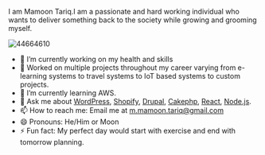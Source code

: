 I am Mamoon Tariq.I am a passionate and hard working individual who wants to deliver something back to the society while growing and grooming myself.


![44664610](https://user-images.githubusercontent.com/44664610/112405975-8f49d980-8cd0-11eb-85c1-9f828bf65b46.jpg)


- 🔭 I’m currently working on my health and skills 
- 📱 Worked on multiple projects throughout my career varying from e-learning systems to travel systems to IoT based systems to custom projects.
- 🌱 I’m currently learning AWS.
- 💬 Ask me about <a href="wordpress">WordPress</a>, <a href="Shopify">Shopify</a>, <a href="Drupal">Drupal</a>, <a href="Cakephp">Cakephp</a>, <a href="React">React</a>, <a href="Node">Node.js</a>.
- 📫 How to reach me: Email me at m.mamoon.tariq@gmail.com
- 😄 Pronouns: He/Him or Moon
- ⚡ Fun fact: My perfect day would start with exercise and end with tomorrow planning.
